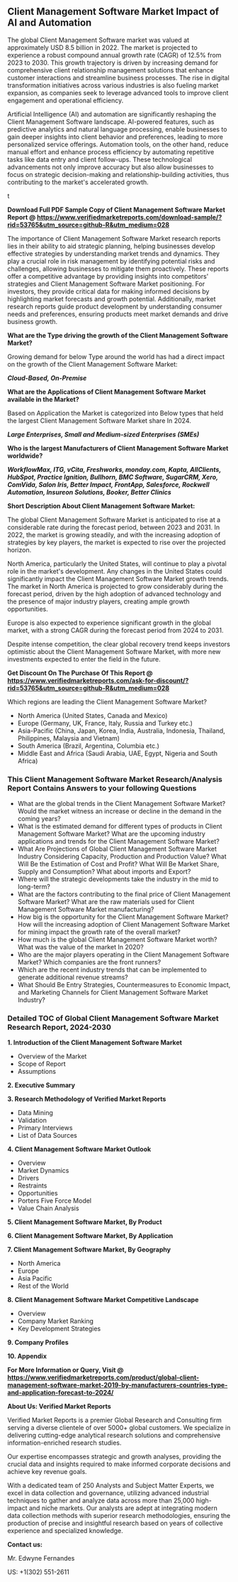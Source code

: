 <h2>Client Management Software Market Impact of AI and Automation</h2><p>The global Client Management Software market was valued at approximately USD 8.5 billion in 2022. The market is projected to experience a robust compound annual growth rate (CAGR) of 12.5% from 2023 to 2030. This growth trajectory is driven by increasing demand for comprehensive client relationship management solutions that enhance customer interactions and streamline business processes. The rise in digital transformation initiatives across various industries is also fueling market expansion, as companies seek to leverage advanced tools to improve client engagement and operational efficiency.</p><p>Artificial Intelligence (AI) and automation are significantly reshaping the Client Management Software landscape. AI-powered features, such as predictive analytics and natural language processing, enable businesses to gain deeper insights into client behavior and preferences, leading to more personalized service offerings. Automation tools, on the other hand, reduce manual effort and enhance process efficiency by automating repetitive tasks like data entry and client follow-ups. These technological advancements not only improve accuracy but also allow businesses to focus on strategic decision-making and relationship-building activities, thus contributing to the market's accelerated growth.</p>t</p><p id="" class=""><strong>Download Full PDF Sample Copy of Client Management Software Market Report @ <a href="https://www.verifiedmarketreports.com/download-sample/?rid=53765&utm_source=github-R&utm_medium=028" target="_blank">https://www.verifiedmarketreports.com/download-sample/?rid=53765&utm_source=github-R&utm_medium=028</a></strong></p><p>The importance of&nbsp;Client Management Software Market research reports lies in their ability to aid strategic planning, helping businesses develop effective strategies by understanding market trends and dynamics. They play a crucial role in risk management by identifying potential risks and challenges, allowing businesses to mitigate them proactively. These reports offer a competitive advantage by providing insights into competitors' strategies and Client Management Software Market positioning. For investors, they provide critical data for making informed decisions by highlighting market forecasts and growth potential. Additionally, market research reports guide product development by understanding consumer needs and preferences, ensuring products meet market demands and drive business growth.</p><p><strong>What are the&nbsp;Type driving the growth of the Client Management Software Market?</strong></p><p id="" class="">Growing demand for below Type around the world has had a direct impact on the growth of the Client Management Software Market:</p><em><strong>Cloud-Based, On-Premise</strong></em></p><strong>What are the&nbsp;Applications&nbsp;of Client Management Software Market available in the Market?</strong></p><p id="" class="">Based on Application the Market is categorized into Below types that held the largest Client Management Software Market share In 2024.</p><em><strong>Large Enterprises, Small and Medium-sized Enterprises (SMEs)</strong></em></p><strong>Who is the largest Manufacturers of Client Management Software Market worldwide?</strong></p><p><em><strong>WorkflowMax, ITG, vCita, Freshworks, monday.com, Kapta, AllClients, HubSpot, Practice Ignition, Bullhorn, BMC Software, SugarCRM, Xero, ComVida, Salon Iris, Better Impact, FrontApp, Salesforce, Rockwell Automation, Insureon Solutions, Booker, Better Clinics</strong></em></p><p id="" class=""><strong>Short Description About Client Management Software Market:</strong></p><p>The global Client Management Software Market is anticipated to rise at a considerable rate during the forecast period, between 2023 and 2031. In 2022, the market is growing steadily, and with the increasing adoption of strategies by key players, the market is expected to rise over the projected horizon.</p><p>North America, particularly the United States, will continue to play a pivotal role in the market's development. Any changes in the United States could significantly impact the Client Management Software Market growth trends. The market in North America is projected to grow considerably during the forecast period, driven by the high adoption of advanced technology and the presence of major industry players, creating ample growth opportunities.</p><p>Europe is also expected to experience significant growth in the global market, with a strong CAGR during the forecast period from 2024 to 2031.</p><p>Despite intense competition, the clear global recovery trend keeps investors optimistic about the Client Management Software Market, with more new investments expected to enter the field in the future.</p><p id="" class=""><strong>Get Discount On The Purchase Of This Report @ <a href="https://www.verifiedmarketreports.com/ask-for-discount/?rid=53765&utm_source=github-R&utm_medium=028" target="_blank">https://www.verifiedmarketreports.com/ask-for-discount/?rid=53765&utm_source=github-R&utm_medium=028</a></strong></p>Which regions are leading the Client Management Software Market?</p><ul><li>North America (United States, Canada and Mexico)</li><li>Europe (Germany, UK, France, Italy, Russia and Turkey etc.)</li><li>Asia-Pacific (China, Japan, Korea, India, Australia, Indonesia, Thailand, Philippines, Malaysia and Vietnam)</li><li>South America (Brazil, Argentina, Columbia etc.)</li><li>Middle East and Africa (Saudi Arabia, UAE, Egypt, Nigeria and South Africa)</li></ul><h3 id="" class="">This Client Management Software Market Research/Analysis Report Contains Answers to your following Questions</h3><ul><li>What are the global trends in the Client Management Software Market? Would the market witness an increase or decline in the demand in the coming years?</li><li>What is the estimated demand for different types of products in Client Management Software Market? What are the upcoming industry applications and trends for the Client Management Software Market?</li><li>What Are Projections of Global Client Management Software Market Industry Considering Capacity, Production and Production Value? What Will Be the Estimation of Cost and Profit? What Will Be Market Share, Supply and Consumption? What about imports and Export?</li><li>Where will the strategic developments take the industry in the mid to long-term?</li><li>What are the factors contributing to the final price of Client Management Software Market? What are the raw materials used for Client Management Software Market manufacturing?</li><li>How big is the opportunity for the Client Management Software Market? How will the increasing adoption of Client Management Software Market for mining impact the growth rate of the overall market?</li><li>How much is the global Client Management Software Market worth? What was the value of the market In 2020?</li><li>Who are the major players operating in the Client Management Software Market? Which companies are the front runners?</li><li>Which are the recent industry trends that can be implemented to generate additional revenue streams?</li><li>What Should Be Entry Strategies, Countermeasures to Economic Impact, and Marketing Channels for Client Management Software Market Industry?</li></ul><h3 id="" class="">Detailed TOC of Global Client Management Software Market Research Report, 2024-2030</h3><p id="" class=""><strong>1. Introduction of the Client Management Software Market</strong></p><ul><li>Overview of the Market</li><li>Scope of Report</li><li>Assumptions</li></ul><p id="" class=""><strong>2. Executive Summary</strong></p><p id="" class=""><strong>3. Research Methodology of Verified Market Reports</strong></p><ul><li>Data Mining</li><li>Validation</li><li>Primary Interviews</li><li>List of Data Sources</li></ul><p id="" class=""><strong>4. Client Management Software Market Outlook</strong></p><ul><li>Overview</li><li>Market Dynamics</li><li>Drivers</li><li>Restraints</li><li>Opportunities</li><li>Porters Five Force Model</li><li>Value Chain Analysis</li></ul><p id="" class=""><strong>5. Client Management Software Market, By Product</strong></p><p id="" class=""><strong>6. Client Management Software Market, By Application</strong></p><p id="" class=""><strong>7. Client Management Software Market, By Geography</strong></p><ul><li>North America</li><li>Europe</li><li>Asia Pacific</li><li>Rest of the World</li></ul><p id="" class=""><strong>8. Client Management Software Market Competitive Landscape</strong></p><ul><li>Overview</li><li>Company Market Ranking</li><li>Key Development Strategies</li></ul><p id="" class=""><strong>9. Company Profiles</strong></p><p id="" class=""><strong>10. Appendix</strong></p><p id="" class=""><strong>For More Information or Query, Visit @ <a href="https://www.verifiedmarketreports.com/product/global-client-management-software-market-2019-by-manufacturers-countries-type-and-application-forecast-to-2024/" target="_blank">https://www.verifiedmarketreports.com/product/global-client-management-software-market-2019-by-manufacturers-countries-type-and-application-forecast-to-2024/</a></strong></p><p id="" class=""><strong>About Us: Verified Market Reports</strong></p><p id="" class="">Verified Market Reports is a premier Global Research and Consulting firm serving a diverse clientele of over 5000+ global customers. We specialize in delivering cutting-edge analytical research solutions and comprehensive information-enriched research studies.</p><p id="" class="">Our expertise encompasses strategic and growth analyses, providing the crucial data and insights required to make informed corporate decisions and achieve key revenue goals.</p><p id="" class="">With a dedicated team of 250 Analysts and Subject Matter Experts, we excel in data collection and governance, utilizing advanced industrial techniques to gather and analyze data across more than 25,000 high-impact and niche markets. Our analysts are adept at integrating modern data collection methods with superior research methodologies, ensuring the production of precise and insightful research based on years of collective experience and specialized knowledge.</p><p id="" class=""><strong>Contact us:</strong></p><p id="" class="">Mr. Edwyne Fernandes</p><p id="" class="">US: +1(302) 551-2611</p>